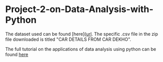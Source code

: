 # Project-2-on-Data-Analysis-with-Python

The dataset used can be found [here]([url](https://www.kaggle.com/datasets/nehalbirla/vehicle-dataset-from-cardekho). The specific .csv file in the zip file downloaded is titled "CAR DETAILS FROM CAR DEKHO".

The full tutorial on the applications of data analysis using python can be found [here](url) 
